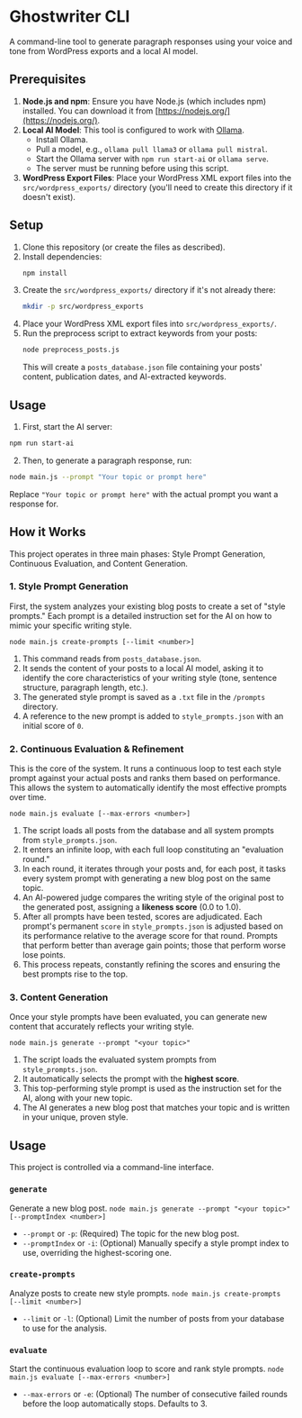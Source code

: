 # Ghostwriter CLI

A command-line tool to generate paragraph responses using your voice and tone from WordPress exports and a local AI model.

## Prerequisites

1.  **Node.js and npm**: Ensure you have Node.js (which includes npm) installed. You can download it from [https://nodejs.org/](https://nodejs.org/).
2.  **Local AI Model**: This tool is configured to work with [Ollama](https://ollama.ai/).
    *   Install Ollama.
    *   Pull a model, e.g., `ollama pull llama3` or `ollama pull mistral`.
    *   Start the Ollama server with `npm run start-ai` or `ollama serve`.
    *   The server must be running before using this script.
3.  **WordPress Export Files**: Place your WordPress XML export files into the `src/wordpress_exports/` directory (you'll need to create this directory if it doesn't exist).

## Setup

1.  Clone this repository (or create the files as described).
2.  Install dependencies:
    ```bash
    npm install
    ```
3.  Create the `src/wordpress_exports/` directory if it's not already there:
    ```bash
    mkdir -p src/wordpress_exports
    ```
5.  Place your WordPress XML export files into `src/wordpress_exports/`.
6.  Run the preprocess script to extract keywords from your posts:
    ```bash
    node preprocess_posts.js
    ```
    This will create a `posts_database.json` file containing your posts' content, publication dates, and AI-extracted keywords.

## Usage

1. First, start the AI server:
```bash
npm run start-ai
```

2. Then, to generate a paragraph response, run:
```bash
node main.js --prompt "Your topic or prompt here"
```

Replace `"Your topic or prompt here"` with the actual prompt you want a response for.

## How it Works

This project operates in three main phases: Style Prompt Generation, Continuous Evaluation, and Content Generation.

### 1. Style Prompt Generation

First, the system analyzes your existing blog posts to create a set of "style prompts." Each prompt is a detailed instruction set for the AI on how to mimic your specific writing style.

`node main.js create-prompts [--limit <number>]`

1.  This command reads from `posts_database.json`.
2.  It sends the content of your posts to a local AI model, asking it to identify the core characteristics of your writing style (tone, sentence structure, paragraph length, etc.).
3.  The generated style prompt is saved as a `.txt` file in the `/prompts` directory.
4.  A reference to the new prompt is added to `style_prompts.json` with an initial score of `0`.

### 2. Continuous Evaluation & Refinement

This is the core of the system. It runs a continuous loop to test each style prompt against your actual posts and ranks them based on performance. This allows the system to automatically identify the most effective prompts over time.

`node main.js evaluate [--max-errors <number>]`

1.  The script loads all posts from the database and all system prompts from `style_prompts.json`.
2.  It enters an infinite loop, with each full loop constituting an "evaluation round."
3.  In each round, it iterates through your posts and, for each post, it tasks every system prompt with generating a new blog post on the same topic.
4.  An AI-powered judge compares the writing style of the original post to the generated post, assigning a **likeness score** (0.0 to 1.0).
5.  After all prompts have been tested, scores are adjudicated. Each prompt's permanent `score` in `style_prompts.json` is adjusted based on its performance relative to the average score for that round. Prompts that perform better than average gain points; those that perform worse lose points.
6.  This process repeats, constantly refining the scores and ensuring the best prompts rise to the top.

### 3. Content Generation

Once your style prompts have been evaluated, you can generate new content that accurately reflects your writing style.

`node main.js generate --prompt "<your topic>"`

1.  The script loads the evaluated system prompts from `style_prompts.json`.
2.  It automatically selects the prompt with the **highest score**.
3.  This top-performing style prompt is used as the instruction set for the AI, along with your new topic.
4.  The AI generates a new blog post that matches your topic and is written in your unique, proven style.

## Usage

This project is controlled via a command-line interface.

### `generate`
Generate a new blog post.
`node main.js generate --prompt "<your topic>" [--promptIndex <number>]`
*   `--prompt` or `-p`: (Required) The topic for the new blog post.
*   `--promptIndex` or `-i`: (Optional) Manually specify a style prompt index to use, overriding the highest-scoring one.

### `create-prompts`
Analyze posts to create new style prompts.
`node main.js create-prompts [--limit <number>]`
*   `--limit` or `-l`: (Optional) Limit the number of posts from your database to use for the analysis.

### `evaluate`
Start the continuous evaluation loop to score and rank style prompts.
`node main.js evaluate [--max-errors <number>]`
*   `--max-errors` or `-e`: (Optional) The number of consecutive failed rounds before the loop automatically stops. Defaults to 3.
